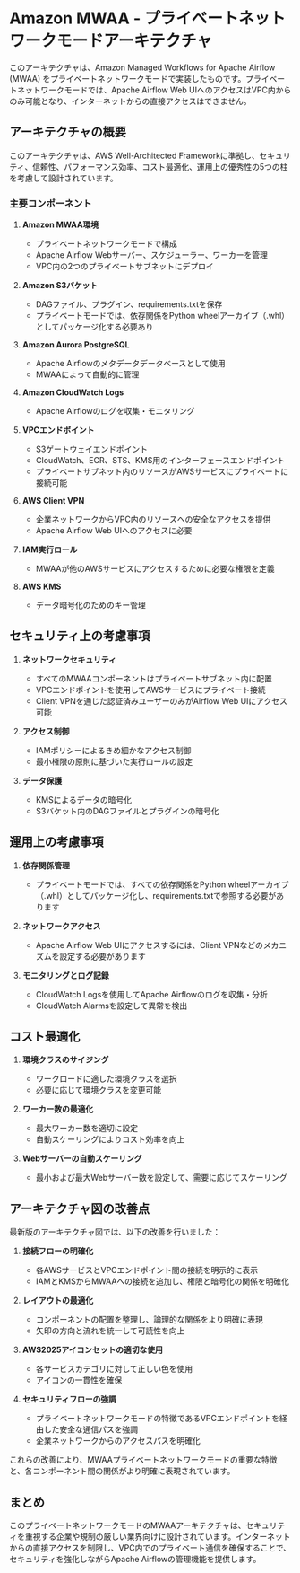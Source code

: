 # Amazon MWAA - プライベートネットワークモードアーキテクチャ

このアーキテクチャは、Amazon Managed Workflows for Apache Airflow (MWAA) をプライベートネットワークモードで実装したものです。プライベートネットワークモードでは、Apache Airflow Web UIへのアクセスはVPC内からのみ可能となり、インターネットからの直接アクセスはできません。

## アーキテクチャの概要

このアーキテクチャは、AWS Well-Architected Frameworkに準拠し、セキュリティ、信頼性、パフォーマンス効率、コスト最適化、運用上の優秀性の5つの柱を考慮して設計されています。

### 主要コンポーネント

1. **Amazon MWAA環境**
   - プライベートネットワークモードで構成
   - Apache Airflow Webサーバー、スケジューラー、ワーカーを管理
   - VPC内の2つのプライベートサブネットにデプロイ

2. **Amazon S3バケット**
   - DAGファイル、プラグイン、requirements.txtを保存
   - プライベートモードでは、依存関係をPython wheelアーカイブ（.whl）としてパッケージ化する必要あり

3. **Amazon Aurora PostgreSQL**
   - Apache Airflowのメタデータデータベースとして使用
   - MWAAによって自動的に管理

4. **Amazon CloudWatch Logs**
   - Apache Airflowのログを収集・モニタリング

5. **VPCエンドポイント**
   - S3ゲートウェイエンドポイント
   - CloudWatch、ECR、STS、KMS用のインターフェースエンドポイント
   - プライベートサブネット内のリソースがAWSサービスにプライベートに接続可能

6. **AWS Client VPN**
   - 企業ネットワークからVPC内のリソースへの安全なアクセスを提供
   - Apache Airflow Web UIへのアクセスに必要

7. **IAM実行ロール**
   - MWAAが他のAWSサービスにアクセスするために必要な権限を定義

8. **AWS KMS**
   - データ暗号化のためのキー管理

## セキュリティ上の考慮事項

1. **ネットワークセキュリティ**
   - すべてのMWAAコンポーネントはプライベートサブネット内に配置
   - VPCエンドポイントを使用してAWSサービスにプライベート接続
   - Client VPNを通じた認証済みユーザーのみがAirflow Web UIにアクセス可能

2. **アクセス制御**
   - IAMポリシーによるきめ細かなアクセス制御
   - 最小権限の原則に基づいた実行ロールの設定

3. **データ保護**
   - KMSによるデータの暗号化
   - S3バケット内のDAGファイルとプラグインの暗号化

## 運用上の考慮事項

1. **依存関係管理**
   - プライベートモードでは、すべての依存関係をPython wheelアーカイブ（.whl）としてパッケージ化し、requirements.txtで参照する必要があります

2. **ネットワークアクセス**
   - Apache Airflow Web UIにアクセスするには、Client VPNなどのメカニズムを設定する必要があります

3. **モニタリングとログ記録**
   - CloudWatch Logsを使用してApache Airflowのログを収集・分析
   - CloudWatch Alarmsを設定して異常を検出

## コスト最適化

1. **環境クラスのサイジング**
   - ワークロードに適した環境クラスを選択
   - 必要に応じて環境クラスを変更可能

2. **ワーカー数の最適化**
   - 最大ワーカー数を適切に設定
   - 自動スケーリングによりコスト効率を向上

3. **Webサーバーの自動スケーリング**
   - 最小および最大Webサーバー数を設定して、需要に応じてスケーリング

## アーキテクチャ図の改善点

最新版のアーキテクチャ図では、以下の改善を行いました：

1. **接続フローの明確化**
   - 各AWSサービスとVPCエンドポイント間の接続を明示的に表示
   - IAMとKMSからMWAAへの接続を追加し、権限と暗号化の関係を明確化

2. **レイアウトの最適化**
   - コンポーネントの配置を整理し、論理的な関係をより明確に表現
   - 矢印の方向と流れを統一して可読性を向上

3. **AWS2025アイコンセットの適切な使用**
   - 各サービスカテゴリに対して正しい色を使用
   - アイコンの一貫性を確保

4. **セキュリティフローの強調**
   - プライベートネットワークモードの特徴であるVPCエンドポイントを経由した安全な通信パスを強調
   - 企業ネットワークからのアクセスパスを明確化

これらの改善により、MWAAプライベートネットワークモードの重要な特徴と、各コンポーネント間の関係がより明確に表現されています。

## まとめ

このプライベートネットワークモードのMWAAアーキテクチャは、セキュリティを重視する企業や規制の厳しい業界向けに設計されています。インターネットからの直接アクセスを制限し、VPC内でのプライベート通信を確保することで、セキュリティを強化しながらApache Airflowの管理機能を提供します。 